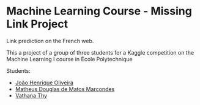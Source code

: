# Machine Learning Course - Missing Link Project

Link prediction on the French web.

This a project of a group of three students for a Kaggle competition on the Machine Learning I course in École Polytechnique

Students:

- [João Henrique Oliveira](https://github.com/JoaoHenriqueOliveira)
- [Matheus Douglas de Matos Marcondes](https://github.com/mathdoug)
- [Vathana Thy](https://github.com/vathanathy)
